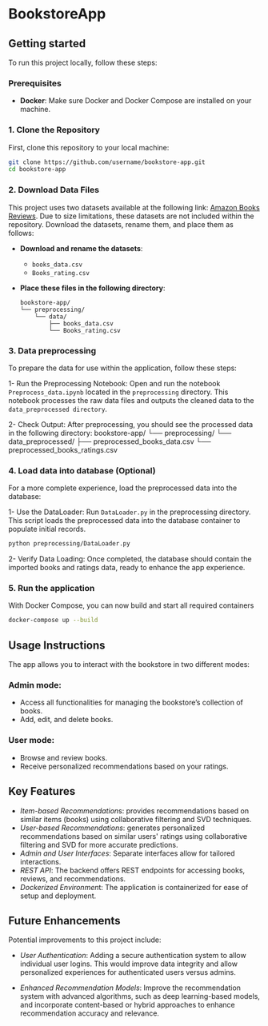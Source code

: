 # BookstoreApp

## Getting started 

To run this project locally, follow these steps:

### Prerequisites
- **Docker**: Make sure Docker and Docker Compose are installed on your machine.

### 1. Clone the Repository
First, clone this repository to your local machine:
```bash
git clone https://github.com/username/bookstore-app.git
cd bookstore-app 
```


### 2. Download Data Files
This project uses two datasets available at the following link: [Amazon Books Reviews](https://www.kaggle.com/datasets/mohamedbakhet/amazon-books-reviews). Due to size limitations, these datasets are not included within the repository. Download the datasets, rename them, and place them as follows:

- **Download and rename the datasets**:
  - `books_data.csv`
  - `Books_rating.csv`

- **Place these files in the following directory**:
  ```plaintext
  bookstore-app/
  └── preprocessing/
      └── data/
          ├── books_data.csv
          └── Books_rating.csv

### 3. Data preprocessing 
To prepare the data for use within the application, follow these steps:

1- Run the Preprocessing Notebook: Open and run the notebook `Preprocess_data.ipynb` located in the `preprocessing` directory. This notebook processes the raw data files and outputs the cleaned data to the `data_preprocessed directory`.

2- Check Output: After preprocessing, you should see the processed data in the following directory:
bookstore-app/ 
└── preprocessing/ 
    └── data_preprocessed/ 
        ├── preprocessed_books_data.csv
        └── preprocessed_books_ratings.csv

### 4. Load data into database (Optional)
For a more complete experience, load the preprocessed data into the database:

1- Use the DataLoader: Run `DataLoader.py` in the preprocessing directory. This script loads the preprocessed data into the database container to populate initial records.
```bash
python preprocessing/DataLoader.py
```

2- Verify Data Loading: Once completed, the database should contain the imported books and ratings data, ready to enhance the app experience.

### 5. Run the application 

With Docker Compose, you can now build and start all required containers
```bash
docker-compose up --build
```

## Usage Instructions

The app allows you to interact with the bookstore in two different modes:

### Admin mode:
- Access all functionalities for managing the bookstore’s collection of books.
- Add, edit, and delete books.

### User mode:
- Browse and review books.
- Receive personalized recommendations based on your ratings.

## Key Features

- *Item-based Recommendation*s: provides recommendations based on similar items (books) using collaborative filtering and SVD techniques.
- *User-based Recommendations*: generates personalized recommendations based on similar users' ratings using collaborative filtering and SVD for more accurate predictions.
- *Admin and User Interfaces*: Separate interfaces allow for tailored interactions.
- *REST API*: The backend offers REST endpoints for accessing books, reviews, and recommendations.
- *Dockerized Environmen*t: The application is containerized for ease of setup and deployment.

## Future Enhancements

Potential improvements to this project include:

- *User Authentication*: Adding a secure authentication system to allow individual user logins. This would improve data integrity and allow personalized experiences for authenticated users versus admins. 

- *Enhanced Recommendation Models*: Improve the recommendation system with advanced algorithms, such as deep learning-based models, and incorporate content-based or hybrid approaches to enhance recommendation accuracy and relevance.
